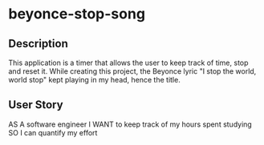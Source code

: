 # beyonce-stop-song

## Description 

This application is a timer that allows the user to keep track of time, stop and reset it. While creating this project, the Beyonce lyric "I stop the world, world stop" kept playing in my head, hence the title.

## User Story 
AS A software engineer 
I WANT to keep track of my hours spent studying 
SO I can quantify my effort 

